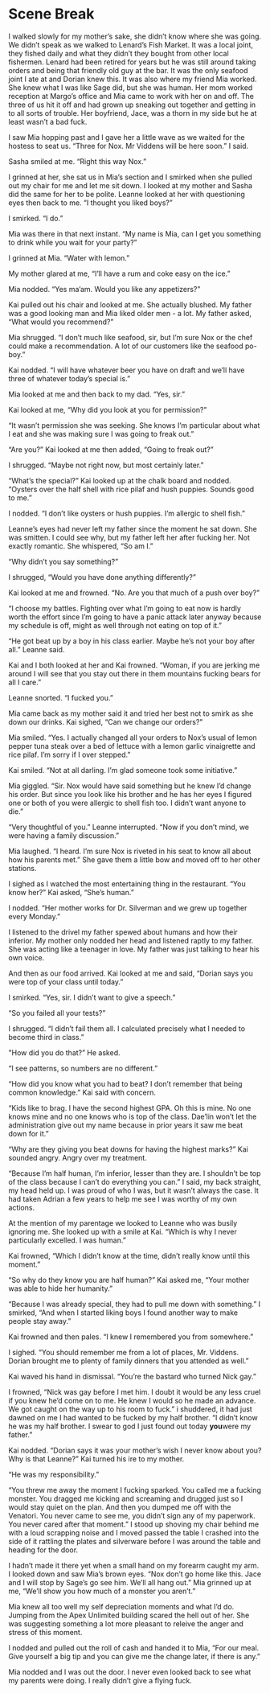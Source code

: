 #  Scene Break

I walked slowly for my mother’s sake, she didn’t know where she was going. We
didn’t speak as we walked to Lenard’s Fish Market. It was a local joint, they
fished daily and what they didn’t they bought from other local fishermen. Lenard
had been retired for years but he was still around taking orders and being that
friendly old guy at the bar. It was the only seafood joint I ate at and Dorian
knew this. It was also where my friend Mia worked. She knew what I was like Sage
did, but she was human. Her mom worked reception at Margo’s office and Mia came
to work with her on and off. The three of us hit it off and had grown up
sneaking out together and getting in to all sorts of trouble. Her boyfriend,
Jace, was a thorn in my side but he at least wasn’t a bad fuck.

I saw Mia hopping past and I gave her a little wave as we waited for the hostess
to seat us. “Three for Nox. Mr Viddens will be here soon.” I said.

Sasha smiled at me. “Right this way Nox.”

I grinned at her, she sat us in Mia’s section and I smirked when she pulled out
my chair for me and let me sit down. I looked at my mother and Sasha did the
same for her to be polite. Leanne looked at her with questioning eyes then back
to me. “I thought you liked boys?”

I smirked. “I do.”

Mia was there in that next instant. “My name is Mia, can I get you something to
drink while you wait for your party?”

I grinned at Mia. “Water with lemon.”

My mother glared at me, “I’ll have a rum and coke easy on the ice.”

Mia nodded. “Yes ma’am. Would you like any appetizers?”

Kai pulled out his chair and looked at me. She actually blushed. My father was a
good looking man and Mia liked older men - a lot. My father asked, “What would
you recommend?”

Mia shrugged. “I don’t much like seafood, sir, but I’m sure Nox or the chef
could make a recommendation. A lot of our customers like the seafood po-boy.”

Kai nodded. “I will have whatever beer you have on draft and we’ll have three of
whatever today’s special is.”

Mia looked at me and then back to my dad. “Yes, sir.”

Kai looked at me, “Why did you look at you for permission?”

“It wasn’t permission she was seeking. She knows I’m particular about what I eat
and she was making sure I was going to freak out.”

“Are you?” Kai looked at me then added, “Going to freak out?”

I shrugged. “Maybe not right now, but most certainly later.”

“What’s the special?” Kai looked up at the chalk board and nodded. “Oysters over
the half shell with rice pilaf and hush puppies. Sounds good to me.”

I nodded. “I don’t like oysters or hush puppies. I’m allergic to shell fish.”

Leanne’s eyes had never left my father since the moment he sat down. She was
smitten. I could see why, but my father left her after fucking her. Not exactly
romantic. She whispered, “So am I.”

“Why didn’t you say something?”

I shrugged, “Would you have done anything differently?”

Kai looked at me and frowned. “No. Are you that much of a push over boy?”

“I choose my battles. Fighting over what I’m going to eat now is hardly worth
the effort since I’m going to have a panic attack later anyway because my
schedule is off, might as well through not eating on top of it.”

“He got beat up by a boy in his class earlier. Maybe he’s not your boy after
all.” Leanne said.

Kai and I both looked at her and Kai frowned. “Woman, if you are jerking me
around I will see that you stay out there in them mountains fucking bears for
all I care.”

Leanne snorted. “I fucked you.”

Mia came back as my mother said it and tried her best not to smirk as she down
our drinks. Kai sighed, “Can we change our orders?"

Mia smiled. “Yes. I actually changed all your orders to Nox’s usual of lemon
pepper tuna steak over a bed of lettuce with a lemon garlic vinaigrette and rice
pilaf. I’m sorry if I over stepped.”

Kai smiled. “Not at all darling. I’m glad someone took some initiative.”

Mia giggled. “Sir. Nox would have said something but he knew I’d change his
order. But since you look like his brother and he has her eyes I figured one or
both of you were allergic to shell fish too. I didn’t want anyone to die.”

“Very thoughtful of you.” Leanne interrupted. “Now if you don’t mind, we were
having a family discussion.”

Mia laughed. “I heard. I’m sure Nox is riveted in his seat to know all about how
his parents met.” She gave them a little bow and moved off to her other
stations.

I sighed as I watched the most entertaining thing in the restaurant. “You know
her?” Kai asked, “She’s human.”

I nodded. “Her mother works for Dr. Silverman and we grew up together every
Monday.”

I listened to the drivel my father spewed about humans and how their inferior.
My mother only nodded her head and listened raptly to my father. She was acting
like a teenager in love. My father was just talking to hear his own voice.

And then as our food arrived. Kai looked at me and said, “Dorian says you were
top of your class until today.”

I smirked. “Yes, sir. I didn’t want to give a speech.”

“So you failed all your tests?”

I shrugged. “I didn’t fail them all. I calculated precisely what I needed to
become third in class.”

"How did you do that?” He asked.

“I see patterns, so numbers are no different.”

“How did you know what you had to beat? I don’t remember that being common
knowledge.” Kai said with concern.

“Kids like to brag. I have the second highest GPA. Oh this is mine. No one knows
mine and no one knows who is top of the class. Dae’lin won’t let the
administration give out my name because in prior years it saw me beat down for
it.”

“Why are they giving you beat downs for having the highest marks?” Kai sounded
angry. Angry over my treatment.

“Because I’m half human, I’m inferior, lesser than they are. I shouldn’t be top
of the class because I can’t do everything you can.” I said, my back straight,
my head held up. I was proud of who I was, but it wasn’t always the case. It had
taken Adrian a few years to help me see I was worthy of my own actions.

At the mention of my parentage we looked to Leanne who was busily ignoring me.
She looked up with a smile at Kai. “Which is why I never particularly excelled.
I was human.”

Kai frowned, “Which I didn’t know at the time, didn’t really know until this
moment.”

“So why do they know you are half human?” Kai asked me, “Your mother was able to
hide her humanity.”

“Because I was already special, they had to pull me down with something.” I
smirked, “And when I started liking boys I found another way to make people stay
away.”

Kai frowned and then pales. “I knew I remembered you from somewhere.”

I sighed. “You should remember me from a lot of places, Mr. Viddens. Dorian
brought me to plenty of family dinners that you attended as well.”

Kai waved his hand in dismissal. “You’re the bastard who turned Nick gay.”

I frowned, “Nick was gay before I met him. I doubt it would be any less cruel if
you knew he’d come on to me. He knew I would so he made an advance. We got
caught on the way up to his room to fuck.” i shuddered, it had just dawned on me
I had wanted to be fucked by my half brother. “I didn’t know he was my half
brother. I swear to god I just found out today **you**were my father.”

Kai nodded. “Dorian says it was your mother’s wish I never know about you? Why
is that Leanne?” Kai turned his ire to my mother.

“He was my responsibility.”

“You threw me away the moment I fucking sparked. You called me a fucking
monster. You dragged me kicking and screaming and drugged just so I would stay
quiet on the plan. And then you dumped me off with the Venatori. You never came
to see me, you didn’t sign any of my paperwork. You never cared after that
moment.” I stood up shoving my chair behind me with a loud scrapping noise and I
moved passed the table I crashed into the side of it rattling the plates and
silverware before I was around the table and heading for the door.

I hadn’t made it there yet when a small hand on my forearm caught my arm. I
looked down and saw Mia’s brown eyes. “Nox don’t go home like this. Jace and I
will stop by Sage’s go see him. We’ll all hang out.” Mia grinned up at me,
“We’ll show you how much of a monster you aren’t.”

Mia knew all too well my self depreciation moments and what I’d do. Jumping from
the Apex Unlimited building scared the hell out of her. She was suggesting
something a lot more pleasant to releive the anger and stress of this moment.

I nodded and pulled out the roll of cash and handed it to Mia, “For our meal.
Give yourself a big tip and you can give me the change later, if there is any.”

Mia nodded and I was out the door. I never even looked back to see what my
parents were doing. I really didn’t give a flying fuck.

